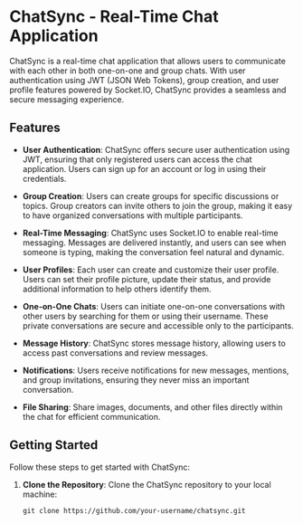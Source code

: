 # ChatSync - Real-Time Chat Application

ChatSync is a real-time chat application that allows users to communicate with each other in both one-on-one and group chats. With user authentication using JWT (JSON Web Tokens), group creation, and user profile features powered by Socket.IO, ChatSync provides a seamless and secure messaging experience.

## Features

- **User Authentication**: ChatSync offers secure user authentication using JWT, ensuring that only registered users can access the chat application. Users can sign up for an account or log in using their credentials.

- **Group Creation**: Users can create groups for specific discussions or topics. Group creators can invite others to join the group, making it easy to have organized conversations with multiple participants.

- **Real-Time Messaging**: ChatSync uses Socket.IO to enable real-time messaging. Messages are delivered instantly, and users can see when someone is typing, making the conversation feel natural and dynamic.

- **User Profiles**: Each user can create and customize their user profile. Users can set their profile picture, update their status, and provide additional information to help others identify them.

- **One-on-One Chats**: Users can initiate one-on-one conversations with other users by searching for them or using their username. These private conversations are secure and accessible only to the participants.

- **Message History**: ChatSync stores message history, allowing users to access past conversations and review messages.

- **Notifications**: Users receive notifications for new messages, mentions, and group invitations, ensuring they never miss an important conversation.

- **File Sharing**: Share images, documents, and other files directly within the chat for efficient communication.

## Getting Started

Follow these steps to get started with ChatSync:

1. **Clone the Repository**: Clone the ChatSync repository to your local machine:

   ```shell
   git clone https://github.com/your-username/chatsync.git
